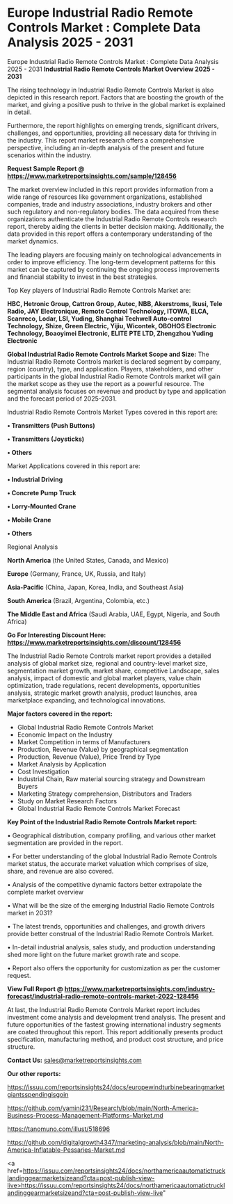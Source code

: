 # Europe Industrial Radio Remote Controls Market : Complete Data Analysis 2025 - 2031
 Europe Industrial Radio Remote Controls Market : Complete Data Analysis 2025 - 2031
<Strong> Industrial Radio Remote Controls Market Overview 2025 - 2031</strong>

The rising technology in Industrial Radio Remote Controls Market is also depicted in this research report. Factors that are boosting the growth of the market, and giving a positive push to thrive in the global market is explained in detail.

Furthermore, the report highlights on emerging trends, significant drivers, challenges, and opportunities, providing all necessary data for thriving in the industry. This report market research offers a comprehensive perspective, including an in-depth analysis of the present and future scenarios within the industry.

<strong>Request Sample Report @ <a href=https://www.marketreportsinsights.com/sample/128456>https://www.marketreportsinsights.com/sample/128456</a></strong>

The market overview included in this report provides information from a wide range of resources like government organizations, established companies, trade and industry associations, industry brokers and other such regulatory and non-regulatory bodies. The data acquired from these organizations authenticate the Industrial Radio Remote Controls research report, thereby aiding the clients in better decision making. Additionally, the data provided in this report offers a contemporary understanding of the market dynamics.

The leading players are focusing mainly on technological advancements in order to improve efficiency. The long-term development patterns for this market can be captured by continuing the ongoing process improvements and financial stability to invest in the best strategies.

Top Key players of Industrial Radio Remote Controls Market are:

<strong>HBC, Hetronic Group, Cattron Group, Autec, NBB, Akerstroms, Ikusi, Tele Radio, JAY Electronique, Remote Control Technology, ITOWA, ELCA, Scanreco, Lodar, LSI, Yuding, Shanghai Techwell Auto-control Technology, Shize, Green Electric, Yijiu, Wicontek, OBOHOS Electronic Technology, Boaoyimei Electronic, ELITE PTE LTD, Zhengzhou Yuding Electronic</strong>

<strong><b>Global Industrial Radio Remote Controls Market Scope and Size:</b></strong>
The Industrial Radio Remote Controls market is declared segment by company, region (country), type, and application. Players, stakeholders, and other participants in the global Industrial Radio Remote Controls market will gain the market scope as they use the report as a powerful resource. The segmental analysis focuses on revenue and product by type and application and the forecast period of 2025-2031.

Industrial Radio Remote Controls Market Types covered in this report are:

<strong>• Transmitters (Push Buttons)

• Transmitters (Joysticks)

• Others</strong>

Market Applications covered in this report are:

<strong>• Industrial Driving

• Concrete Pump Truck

• Lorry-Mounted Crane

• Mobile Crane

• Others</strong> 

Regional Analysis

<strong>North America</strong> (the United States, Canada, and Mexico)

<strong>Europe</strong> (Germany, France, UK, Russia, and Italy)

<strong>Asia-Pacific</strong> (China, Japan, Korea, India, and Southeast Asia)

<strong>South America</strong> (Brazil, Argentina, Colombia, etc.)

<strong>The Middle East and Africa</strong> (Saudi Arabia, UAE, Egypt, Nigeria, and South Africa)

<strong>Go For Interesting Discount Here: <a href=https://www.marketreportsinsights.com/discount/128456>https://www.marketreportsinsights.com/discount/128456</a></strong>

The Industrial Radio Remote Controls market report provides a detailed analysis of global market size, regional and country-level market size, segmentation market growth, market share, competitive Landscape, sales analysis, impact of domestic and global market players, value chain optimization, trade regulations, recent developments, opportunities analysis, strategic market growth analysis, product launches, area marketplace expanding, and technological innovations.

<strong><b>Major factors covered in the report:</b></strong>
<ul>
  <li>Global Industrial Radio Remote Controls Market </li>
  <li>Economic Impact on the Industry</li>
  <li>Market Competition in terms of Manufacturers</li>
  <li>Production, Revenue (Value) by geographical segmentation</li>
  <li>Production, Revenue (Value), Price Trend by Type</li>
  <li>Market Analysis by Application</li>
  <li>Cost Investigation</li>
  <li>Industrial Chain, Raw material sourcing strategy and Downstream Buyers</li>
  <li>Marketing Strategy comprehension, Distributors and Traders</li>
  <li>Study on Market Research Factors</li>
  <li>Global Industrial Radio Remote Controls Market Forecast</li>
</ul>

<strong><b>Key Point of the Industrial Radio Remote Controls Market report:</b></strong>

• Geographical distribution, company profiling, and various other market segmentation are provided in the report.

• For better understanding of the global Industrial Radio Remote Controls market status, the accurate market valuation which comprises of size, share, and revenue are also covered.

• Analysis of the competitive dynamic factors better extrapolate the complete market overview

• What will be the size of the emerging Industrial Radio Remote Controls market in 2031?

• The latest trends, opportunities and challenges, and growth drivers provide better construal of the Industrial Radio Remote Controls Market.

• In-detail industrial analysis, sales study, and production understanding shed more light on the future market growth rate and scope.

• Report also offers the opportunity for customization as per the customer request.

<strong><b>View Full Report @ <a href=https://www.marketreportsinsights.com/industry-forecast/industrial-radio-remote-controls-market-2022-128456>https://www.marketreportsinsights.com/industry-forecast/industrial-radio-remote-controls-market-2022-128456</a></b></strong>


At last, the Industrial Radio Remote Controls Market report includes investment come analysis and development trend analysis. The present and future opportunities of the fastest growing international industry segments are coated throughout this report. This report additionally presents product specification, manufacturing method, and product cost structure, and price structure.

<strong>Contact Us:</strong>
sales@marketreportsinsights.com

<strong>Our other reports:</strong>

<a href=https://issuu.com/reportsinsights24/docs/europewindturbinebearingmarketgiantsspendingisgoin>https://issuu.com/reportsinsights24/docs/europewindturbinebearingmarketgiantsspendingisgoin</a>

<a href=https://github.com/yamini231/Research/blob/main/North-America-Business-Process-Management-Platforms-Market.md>https://github.com/yamini231/Research/blob/main/North-America-Business-Process-Management-Platforms-Market.md</a>

<a href=https://tanomuno.com/illust/518696>https://tanomuno.com/illust/518696</a>

<a href=https://github.com/digitalgrowth4347/marketing-analysis/blob/main/North-America-Inflatable-Pessaries-Market.md>https://github.com/digitalgrowth4347/marketing-analysis/blob/main/North-America-Inflatable-Pessaries-Market.md</a>

<a href=https://issuu.com/reportsinsights24/docs/northamericaautomatictrucklandinggearmarketsizeand?cta=post-publish-view-live>https://issuu.com/reportsinsights24/docs/northamericaautomatictrucklandinggearmarketsizeand?cta=post-publish-view-live</a>"
